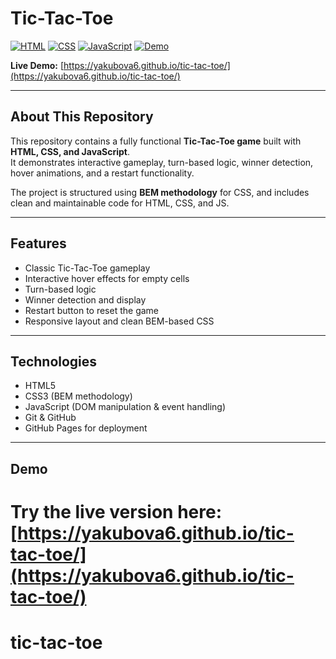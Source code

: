 # Tic-Tac-Toe
[![HTML](https://img.shields.io/badge/HTML-%23E34F26.svg?logo=html5&logoColor=white)](#)
[![CSS](https://img.shields.io/badge/CSS-639?logo=css&logoColor=fff)](#)
[![JavaScript](https://img.shields.io/badge/JavaScript-F7DF1E?logo=javascript&logoColor=000)](#)
[![Demo](https://img.shields.io/badge/Demo-ClickHere-brightgreen)](https://yakubova6.github.io/tic-tac-toe/)

**Live Demo:** [https://yakubova6.github.io/tic-tac-toe/](https://yakubova6.github.io/tic-tac-toe/)

---

## About This Repository
This repository contains a fully functional **Tic-Tac-Toe game** built with **HTML, CSS, and JavaScript**.  
It demonstrates interactive gameplay, turn-based logic, winner detection, hover animations, and a restart functionality.  

The project is structured using **BEM methodology** for CSS, and includes clean and maintainable code for HTML, CSS, and JS.

---

## Features
- Classic Tic-Tac-Toe gameplay
- Interactive hover effects for empty cells
- Turn-based logic
- Winner detection and display
- Restart button to reset the game
- Responsive layout and clean BEM-based CSS

---

## Technologies
- HTML5
- CSS3 (BEM methodology)
- JavaScript (DOM manipulation & event handling)
- Git & GitHub
- GitHub Pages for deployment

---

## Demo
Try the live version here: [https://yakubova6.github.io/tic-tac-toe/](https://yakubova6.github.io/tic-tac-toe/)
=======
# tic-tac-toe
